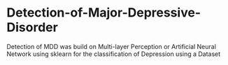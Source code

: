 # Detection-of-Major-Depressive-Disorder
Detection of MDD was build on Multi-layer Perception or Artificial Neural Network using sklearn for the classification of Depression using a Dataset
